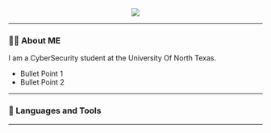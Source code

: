 <div align="center">
  <img src="https://capsule-render.vercel.app/api?text=Hey%20Everyone!&animation=fadeIn&type=waving&color=gradient&customColorList=4&height=100"/>
</div>

---

### 👨‍💻 About ME
I am a CyberSecurity student at the University Of North Texas.
- Bullet Point 1
- Bullet Point 2

---

### 🔨 Languages and Tools


---


